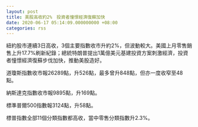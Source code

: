 ```yaml
---
layout: post
title: 美股高收約2%　投資者憧憬經濟復蘇加快
date: 2020-06-17 05:14:09.000000000 +08:00
categories: rss
---
```


紐約股市連續3日高收，3個主要指數收市升約2%，但波動較大。美國上月零售銷售上升17.7%刷新紀錄；總統特朗普提出1萬億美元基建投資方案刺激經濟，投資者憧憬經濟復蘇步伐加快，推動美股造好。

道瓊斯指數收市報26289點，升526點，最多曾升848點，但亦一度收窄至48點。

納斯達克指數收市報9895點，升169點。

標準普爾500指數報3124點，升58點。

標普指數全部11個分類指數都高收，當中零售分類指數升2.3%。
